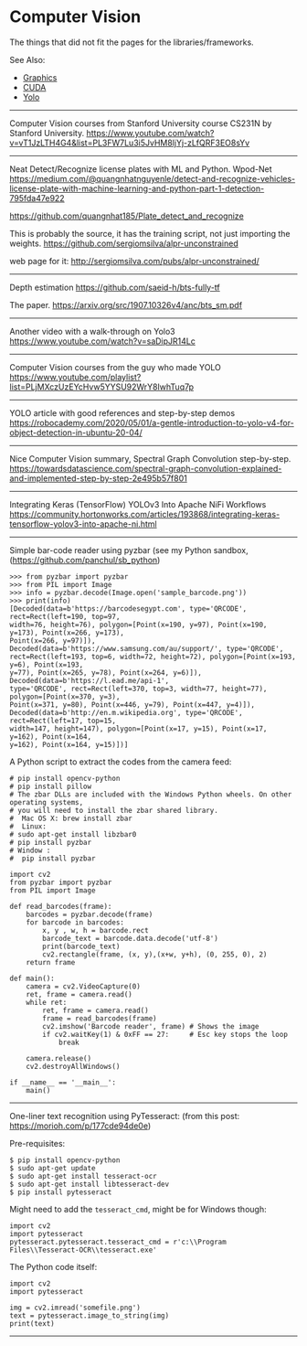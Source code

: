 # Computer Vision

The things that did not fit the pages for the libraries/frameworks.

See Also:

 - [Graphics](Graphics.md)
 - [CUDA](CUDA.md)
 - [Yolo](Yolo.md)

---

Computer Vision courses from Stanford University 
course CS231N by Stanford University.
https://www.youtube.com/watch?v=vT1JzLTH4G4&list=PL3FW7Lu3i5JvHM8ljYj-zLfQRF3EO8sYv

---

Neat Detect/Recognize license plates with ML and Python. Wpod-Net
https://medium.com/@quangnhatnguyenle/detect-and-recognize-vehicles-license-plate-with-machine-learning-and-python-part-1-detection-795fda47e922

https://github.com/quangnhat185/Plate_detect_and_recognize

This is probably the source, it has the training script, not just importing the weights.
https://github.com/sergiomsilva/alpr-unconstrained

web page for it:
http://sergiomsilva.com/pubs/alpr-unconstrained/

---

Depth estimation
https://github.com/saeid-h/bts-fully-tf

The paper.
https://arxiv.org/src/1907.10326v4/anc/bts_sm.pdf

---

Another video with a walk-through on Yolo3
https://www.youtube.com/watch?v=saDipJR14Lc

--- 

Computer Vision courses from the guy who made YOLO
https://www.youtube.com/playlist?list=PLjMXczUzEYcHvw5YYSU92WrY8IwhTuq7p

--- 

YOLO article with good references and step-by-step demos
https://robocademy.com/2020/05/01/a-gentle-introduction-to-yolo-v4-for-object-detection-in-ubuntu-20-04/

--- 

Nice Computer Vision summary, Spectral Graph Convolution step-by-step.
https://towardsdatascience.com/spectral-graph-convolution-explained-and-implemented-step-by-step-2e495b57f801

---

Integrating Keras (TensorFlow) YOLOv3 Into Apache NiFi Workflows
https://community.hortonworks.com/articles/193868/integrating-keras-tensorflow-yolov3-into-apache-ni.html

---

Simple bar-code reader using pyzbar (see my Python sandbox, (https://github.com/panchul/sb_python) 

    >>> from pyzbar import pyzbar
    >>> from PIL import Image
    >>> info = pyzbar.decode(Image.open('sample_barcode.png'))
    >>> print(info)
    [Decoded(data=b'https://barcodesegypt.com', type='QRCODE', rect=Rect(left=190, top=97,
    width=76, height=76), polygon=[Point(x=190, y=97), Point(x=190, y=173), Point(x=266, y=173),
    Point(x=266, y=97)]), Decoded(data=b'https://www.samsung.com/au/support/', type='QRCODE',
    rect=Rect(left=193, top=6, width=72, height=72), polygon=[Point(x=193, y=6), Point(x=193,
    y=77), Point(x=265, y=78), Point(x=264, y=6)]), Decoded(data=b'https://l.ead.me/api-1',
    type='QRCODE', rect=Rect(left=370, top=3, width=77, height=77), polygon=[Point(x=370, y=3),
    Point(x=371, y=80), Point(x=446, y=79), Point(x=447, y=4)]),
    Decoded(data=b'http://en.m.wikipedia.org', type='QRCODE', rect=Rect(left=17, top=15,
    width=147, height=147), polygon=[Point(x=17, y=15), Point(x=17, y=162), Point(x=164,
    y=162), Point(x=164, y=15)])]
    
A Python script to extract the codes from the camera feed:

    # pip install opencv-python 
    # pip install pillow 
    # The zbar DLLs are included with the Windows Python wheels. On other operating systems,
    # you will need to install the zbar shared library.
    #  Mac OS X: brew install zbar
    #  Linux: 
    # sudo apt-get install libzbar0
    # pip install pyzbar
    # Window :
    #  pip install pyzbar
    
    import cv2
    from pyzbar import pyzbar
    from PIL import Image
    
    def read_barcodes(frame):
        barcodes = pyzbar.decode(frame)
        for barcode in barcodes:
            x, y , w, h = barcode.rect
            barcode_text = barcode.data.decode('utf-8')
            print(barcode_text)
            cv2.rectangle(frame, (x, y),(x+w, y+h), (0, 255, 0), 2)
        return frame
    
    def main():
        camera = cv2.VideoCapture(0)
        ret, frame = camera.read()
        while ret:
            ret, frame = camera.read()
            frame = read_barcodes(frame)
            cv2.imshow('Barcode reader', frame) # Shows the image
            if cv2.waitKey(1) & 0xFF == 27:     # Esc key stops the loop
                break
    
        camera.release()
        cv2.destroyAllWindows()
    
    if __name__ == '__main__':
        main()

---

One-liner text recognition using PyTesseract:
(from this post: https://morioh.com/p/177cde94de0e)

Pre-requisites:

    $ pip install opencv-python
    $ sudo apt-get update
    $ sudo apt-get install tesseract-ocr
    $ sudo apt-get install libtesseract-dev
    $ pip install pytesseract

Might need to add the `tesseract_cmd`, might be for Windows though:

    import cv2
    import pytesseract
    pytesseract.pytesseract.tesseract_cmd = r'c:\\Program Files\\Tesseract-OCR\\tesseract.exe'

The Python code itself:

    import cv2
    import pytesseract
    
    img = cv2.imread('somefile.png')
    text = pytesseract.image_to_string(img)
    print(text)
  

---
